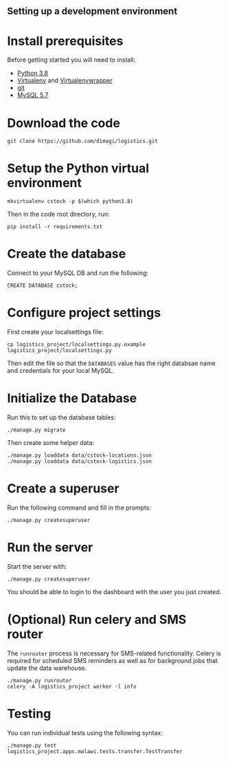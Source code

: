 Setting up a development environment
------------------------------------

# Install prerequisites

Before getting started you will need to install:

- [Python 3.8](https://www.python.org/downloads/)
- [Virtualenv](https://virtualenv.pypa.io/en/stable/) and [Virtualenvwrapper](https://virtualenvwrapper.readthedocs.io/en/latest/)
- [git](https://git-scm.com/downloads)
- [MySQL 5.7](https://dev.mysql.com/downloads/mysql/5.7.html)

# Download the code

```
git clone https://github.com/dimagi/logistics.git
```

# Setup the Python virtual environment

```
mkvirtualenv cstock -p $(which python3.8)
```

Then in the code root directory, run:

```
pip install -r requirements.txt
```

# Create the database

Connect to your MySQL DB and run the following:

```
CREATE DATABASE cstock;
```

# Configure project settings

First create your localsettings file:

```
cp logistics_project/localsettings.py.example logistics_project/localsettings.py
```

Then edit the file so that the `DATABASES` value has the right databsae name and credentials for your local MySQL.

# Initialize the Database

Run this to set up the database tables:

```
./manage.py migrate
```

Then create some helper data:

```
./manage.py loaddata data/cstock-locations.json
./manage.py loaddata data/cstock-logistics.json
```

# Create a superuser

Run the following command and fill in the prompts:

```
./manage.py createsuperuser
```

# Run the server

Start the server with: 

```
./manage.py createsuperuser
```

You should be able to login to the dashboard with the user you just created.


# (Optional) Run celery and SMS router

The `runrouter` process is necessary for SMS-related functionality.
Celery is required for scheduled SMS reminders as well as for background jobs that update the data warehouse.

```
./manage.py runrouter
celery -A logistics_project worker -l info
```

# Testing

You can run individual tests using the following syntax:

```
./manage.py test logistics_project.apps.malawi.tests.transfer.TestTransfer
```
